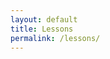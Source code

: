 ```yaml
---
layout: default
title: Lessons
permalink: /lessons/
---
```


<head>
  <meta charset="UTF-8">
  <meta name="viewport" content="width=device-width, initial-scale=1.0">
  <title>Manual</title>
  <link rel="stylesheet" href="../assets/css/styles.css"> <!-- Link to the CSS file -->
</head>
